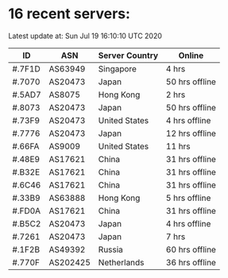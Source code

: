 # 16 recent servers:

Latest update at: Sun Jul 19 16:10:10 UTC 2020

| ID | ASN | Server Country | Online |
| -- | --- | -------------- | ------ |
| #.7F1D | AS63949 | Singapore | 4 hrs |
| #.7070 | AS20473 | Japan | 50 hrs offline |
| #.5AD7 | AS8075 | Hong Kong | 2 hrs |
| #.8073 | AS20473 | Japan | 50 hrs offline |
| #.73F9 | AS20473 | United States | 4 hrs offline |
| #.7776 | AS20473 | Japan | 12 hrs offline |
| #.66FA | AS9009 | United States | 11 hrs |
| #.48E9 | AS17621 | China | 31 hrs offline |
| #.B32E | AS17621 | China | 31 hrs offline |
| #.6C46 | AS17621 | China | 31 hrs offline |
| #.33B9 | AS63888 | Hong Kong | 5 hrs offline |
| #.FD0A | AS17621 | China | 31 hrs offline |
| #.B5C2 | AS20473 | Japan | 4 hrs offline |
| #.7261 | AS20473 | Japan | 7 hrs |
| #.1F2B | AS49392 | Russia | 60 hrs offline |
| #.770F | AS202425 | Netherlands | 36 hrs offline |


